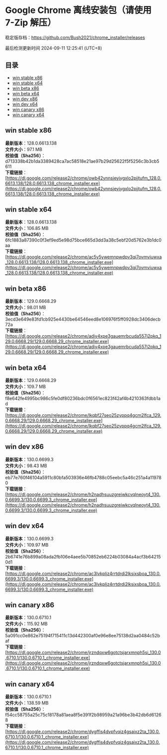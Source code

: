 # Google Chrome 离线安装包（请使用 7-Zip 解压）
稳定版存档：<https://github.com/Bush2021/chrome_installer/releases>

最后检测更新时间
2024-09-11 12:25:41 (UTC+8)


## 目录
* [win stable x86](https://github.com/Bush2021/chrome_installer?tab=readme-ov-file#win-stable-x86)
* [win stable x64](https://github.com/Bush2021/chrome_installer?tab=readme-ov-file#win-stable-x64)
* [win beta x86](https://github.com/Bush2021/chrome_installer?tab=readme-ov-file#win-beta-x86)
* [win beta x64](https://github.com/Bush2021/chrome_installer?tab=readme-ov-file#win-beta-x64)
* [win dev x86](https://github.com/Bush2021/chrome_installer?tab=readme-ov-file#win-dev-x86)
* [win dev x64](https://github.com/Bush2021/chrome_installer?tab=readme-ov-file#win-dev-x64)
* [win canary x86](https://github.com/Bush2021/chrome_installer?tab=readme-ov-file#win-canary-x86)
* [win canary x64](https://github.com/Bush2021/chrome_installer?tab=readme-ov-file#win-canary-x64)

## win stable x86
**最新版本**：128.0.6613.138  
**文件大小**：97.1 MB  
**校验值（Sha256）**：d713338b42b1da3389428ca7ac58518e21ae97b29d25622f5f5256c3b3cb5611  
**下载链接**：[https://dl.google.com/release2/chrome/owb42ynnsjeyjygxlo2pjjtufm_128.0.6613.138/128.0.6613.138_chrome_installer.exe](https://dl.google.com/release2/chrome/owb42ynnsjeyjygxlo2pjjtufm_128.0.6613.138/128.0.6613.138_chrome_installer.exe)  

## win stable x64
**最新版本**：128.0.6613.138  
**文件大小**：106.85 MB  
**校验值（Sha256）**：6fc1883a87390c0f3ef9ed5e98d75bce665d3dd3a38c5ebf20d5762e3b1dc0aa  
**下载链接**：[https://dl.google.com/release2/chrome/ac5y5ywemnpwdpv3qi7ovmviuwxa_128.0.6613.138/128.0.6613.138_chrome_installer.exe](https://dl.google.com/release2/chrome/ac5y5ywemnpwdpv3qi7ovmviuwxa_128.0.6613.138/128.0.6613.138_chrome_installer.exe)  

## win beta x86
**最新版本**：129.0.6668.29  
**文件大小**：98.01 MB  
**校验值（Sha256）**：3ecd3e649e83fd1cb925e4430be64546eed8e106976f5ff0928dc3406decb72a  
**下载链接**：[https://dl.google.com/release2/chrome/adiy4xpe3gauemrbcuda557j2pkq_129.0.6668.29/129.0.6668.29_chrome_installer.exe](https://dl.google.com/release2/chrome/adiy4xpe3gauemrbcuda557j2pkq_129.0.6668.29/129.0.6668.29_chrome_installer.exe)  

## win beta x64
**最新版本**：129.0.6668.29  
**文件大小**：109.7 MB  
**校验值（Sha256）**：f8e642fe4995bc986c5fe0df80236bdc0f6561ec823f42af4b4210363fdbb1ad  
**下载链接**：[https://dl.google.com/release2/chrome/lkqbf27seo25zyppq4gcm2lfca_129.0.6668.29/129.0.6668.29_chrome_installer.exe](https://dl.google.com/release2/chrome/lkqbf27seo25zyppq4gcm2lfca_129.0.6668.29/129.0.6668.29_chrome_installer.exe)  

## win dev x86
**最新版本**：130.0.6699.3  
**文件大小**：98.43 MB  
**校验值（Sha256）**：eb77e760f46104a5911c80bfa503936e46fb4788c05eebc5a46c251a4a119780  
**下载链接**：[https://dl.google.com/release2/chrome/h2nadhsuuzgreiwkcvqlneoyt4_130.0.6699.3/130.0.6699.3_chrome_installer.exe](https://dl.google.com/release2/chrome/h2nadhsuuzgreiwkcvqlneoyt4_130.0.6699.3/130.0.6699.3_chrome_installer.exe)  

## win dev x64
**最新版本**：130.0.6699.3  
**文件大小**：109.97 MB  
**校验值（Sha256）**：2b6741e76b899a08ada2fb106e4aee5b70852eb6224b03084a4acf3b642150d1  
**下载链接**：[https://dl.google.com/release2/chrome/ac3lvkpljz4rrtdrdi2lksixsboa_130.0.6699.3/130.0.6699.3_chrome_installer.exe](https://dl.google.com/release2/chrome/ac3lvkpljz4rrtdrdi2lksixsboa_130.0.6699.3/130.0.6699.3_chrome_installer.exe)  

## win canary x86
**最新版本**：130.0.6710.1  
**文件大小**：115.92 MB  
**校验值（Sha256）**：5a091cc0e862e75194f715411c13d442300af0e96e8ee75138d2aa0484c52baf  
**下载链接**：[https://dl.google.com/release2/chrome/jrzndqxw6gotctsjarxmnph5si_130.0.6710.1/130.0.6710.1_chrome_installer.exe](https://dl.google.com/release2/chrome/jrzndqxw6gotctsjarxmnph5si_130.0.6710.1/130.0.6710.1_chrome_installer.exe)  

## win canary x64
**最新版本**：130.0.6710.1  
**文件大小**：138.59 MB  
**校验值（Sha256）**：f54cc58755a25c75c18178a81aea8f5e391f2b98959a21a96be3b42db6d61268  
**下载链接**：[https://dl.google.com/release2/chrome/dygffis4dvpfvqiz4gsaixz2ta_130.0.6710.1/130.0.6710.1_chrome_installer.exe](https://dl.google.com/release2/chrome/dygffis4dvpfvqiz4gsaixz2ta_130.0.6710.1/130.0.6710.1_chrome_installer.exe)  

